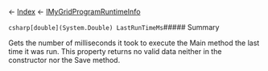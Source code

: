 ← [Index](Api-Index) ← [IMyGridProgramRuntimeInfo](Sandbox.ModAPI.Ingame.IMyGridProgramRuntimeInfo)

```csharp[double](System.Double) LastRunTimeMs```##### Summary

Gets the number of milliseconds it took to execute the Main method the last time it was run. This property returns no valid data neither in the constructor nor the Save method.

